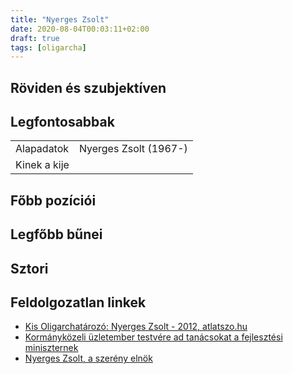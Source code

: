 ```yaml
---
title: "Nyerges Zsolt"
date: 2020-08-04T00:03:11+02:00
draft: true
tags: [oligarcha]
---
```


## Röviden és szubjektíven

## Legfontosabbak

|                           |                                                                    |
| :---                      | :----                                                              |
| Alapadatok                | Nyerges Zsolt (1967-)                                              |
| Kinek a kije              |                                                                    |

## Főbb pozíciói


## Legfőbb bűnei

## Sztori

## Feldolgozatlan linkek

- [Kis Oligarchatározó: Nyerges Zsolt - 2012, atlatszo.hu](https://atlatszo.hu/2012/10/30/kis-oligarchatarozo-nyerges-zsolt/)
- [Kormányközeli üzletember testvére ad tanácsokat a fejlesztési miniszternek](https://www.origo.hu/itthon/20120116-nyerges-zsolt-testvere-nyerges-attila-a-nemzeti-fejlesztesi-miniszter-fotanacsadoja.html)
- [Nyerges Zsolt, a szerény elnök](https://444.hu/2013/05/15/nyerges-zsolt-a-szereny-elnok/)
